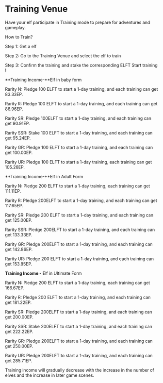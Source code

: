 # Training Venue

Have your elf participate in Training mode to prepare for adventures and gameplay.&#x20;

How to Train?

Step 1: Get a elf

Step 2: Go to the Training Venue and select the elf to train

Step 3: Confirm the training and stake the corresponding ELFT Start training !

**Training Income-**Elf in baby form

Rarity N: Pledge 100 ELFT to start a 1-day training, and each training can get 83.33EP.&#x20;

Rarity R: Pledge 100 ELFT to start a 1-day training, and each training can get 86.96EP.&#x20;

Rarity SR: Pledge 100ELFT to start a 1-day training, and  each training can get 90.91EP.&#x20;

Rarity SSR: Stake 100 ELFT to start a 1-day training, and each training can get 95.24EP.&#x20;

Rarity GR: Pledge 100 ELFT to start a 1-day training, and each training can get 100.00EP.&#x20;

Rarity UR: Pledge 100 ELFT to start a 1-day training, each training can get 105.26EP.

**Training Income-**Elf in Adult Form

&#x20;Rarity N: Pledge 200 ELFT to start a 1-day training, each training can get 111.11EP.&#x20;

Rarity R: Pledge 200ELFT to start a 1-day training, and each training can get 117.65EP.&#x20;

Rarity SR: Pledge 200 ELFT to start a 1-day training, and each training can get 125.00EP.&#x20;

Rarity SSR: Pledge 200ELFT to start a 1-day training, and each training can get 133.33EP.&#x20;

Rarity GR: Pledge 200ELFT to start a 1-day training, and each training can get 142.86EP.&#x20;

Rarity UR: Pledge 200 ELFT to start a 1-day training, and each training can get 153.85EP.

**Training Income -** Elf in Ultimate Form&#x20;

Rarity N: Pledge 200 ELFT to start a 1-day training, each training can get 166.67EP.&#x20;

Rarity R: Pledge 200 ELFT to start a 1-day training, and each training can get 181.22EP.&#x20;

Rarity SR: Pledge 200ELFT to start a 1-day training, and each training can get 200.00EP.&#x20;

Rarity SSR: Stake 200ELFT to start a 1-day training, and  each training can get 222.22EP.&#x20;

Rarity GR: Pledge 200ELFT to start a 1-day training, and each training can get 250.00EP.&#x20;

Rarity UR: Pledge 200ELFT to start a 1-day training, and each training can get 285.71EP.

Training income will gradually decrease with the increase in the number of elves and the increase in later game scenes.
